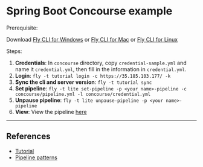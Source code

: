 # Spring Boot Concourse example

Prerequisite:

Download [Fly CLI for Windows](https://35.185.103.177/api/v1/cli?arch=amd64&platform=windows) or [Fly CLI for Mac](https://35.185.103.177/api/v1/cli?arch=amd64&platform=darwin) or [Fly CLI for Linux](https://35.185.103.177/api/v1/cli?arch=amd64&platform=linux)

Steps:

1. **Credentials**: In `concourse` directory, copy `credential-sample.yml` and name it `credential.yml`, then fill in the information in `credential.yml`. 
2. **Login**: `fly -t tutorial login -c https://35.185.103.177/ -k`
3. **Sync the cli and server version**: `fly -t tutorial sync`
4. **Set pipeline**: `fly -t lite set-pipeline -p <your name>-pipeline -c concourse/pipeline.yml -l concourse/credential.yml`
5. **Unpause pipeline**: `fly -t lite unpause-pipeline -p <your name>-pipeline`
6. **View**: View the pipeline [here](https://35.185.103.177/) 
----

## References

* [Tutorial](https://github.com/starkandwayne/concourse-tutorial)
* [Pipeline patterns](https://github.com/pivotalservices/concourse-pipeline-samples/tree/master/concourse-pipeline-patterns)